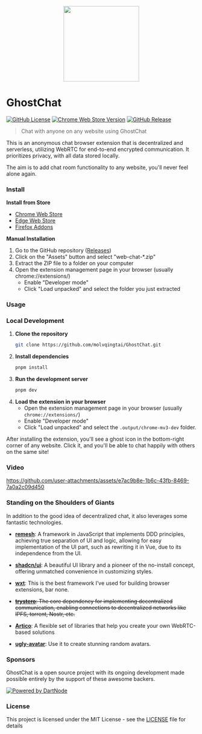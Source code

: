 <p align="center">
  <img src="https://github.com/molvqingtai/GhostChat/blob/master/public/logo.png" width="200px"/>
</p>

# GhostChat

[![GitHub License](https://img.shields.io/github/license/molvqingtai/GhostChat)](https://github.com/molvqingtai/GhostChat/blob/master/LICENSE) [![Chrome Web Store Version](https://img.shields.io/chrome-web-store/v/cpaedhbidlpnbdfegakhiamfpndhjpgf)](https://chromewebstore.google.com/detail/webchat/cpaedhbidlpnbdfegakhiamfpndhjpgf) [![GitHub Release](https://img.shields.io/github/v/release/molvqingtai/GhostChat)](https://github.com/molvqingtai/GhostChat/releases)

> Chat with anyone on any website using GhostChat

This is an anonymous chat browser extension that is decentralized and serverless, utilizing WebRTC for end-to-end encrypted communication. It prioritizes privacy, with all data stored locally.

The aim is to add chat room functionality to any website, you'll never feel alone again.

### Install

**Install from Store**

- [Chrome Web Store](https://chromewebstore.google.com/detail/ghostchat/cpaedhbidlpnbdfegakhiamfpndhjpgf)
- [Edge Web Store](https://microsoftedge.microsoft.com/addons/detail/mmfdplbomjjlgdffecapcpgjmhfhmiob)
- [Firefox Addons](https://addons.mozilla.org/firefox/addon/ghostchat/)

**Manual Installation**

1. Go to the GitHub repository ([Releases](https://github.com/molvqingtai/GhostChat/releases))
2. Click on the "Assets" button and select "web-chat-\*.zip"
3. Extract the ZIP file to a folder on your computer
4. Open the extension management page in your browser (usually chrome://extensions/)
   - Enable "Developer mode"
   - Click "Load unpacked" and select the folder you just extracted

### Usage

### Local Development

1. **Clone the repository**
   ```bash
   git clone https://github.com/molvqingtai/GhostChat.git
   ```
2. **Install dependencies**
   ```bash
   pnpm install
   ```
3. **Run the development server**
   ```bash
   pnpm dev
   ```
4. **Load the extension in your browser**
   - Open the extension management page in your browser (usually `chrome://extensions/`)
   - Enable "Developer mode"
   - Click "Load unpacked" and select the `.output/chrome-mv3-dev` folder.


After installing the extension, you'll see a ghost icon in the bottom-right corner of any website. Click it, and you'll be able to chat happily with others on the same site!

### Video

https://github.com/user-attachments/assets/e7ac9b8e-1b6c-43fb-8469-7a0a2c09d450

### Standing on the Shoulders of Giants

In addition to the good idea of decentralized chat, it also leverages some fantastic technologies.

- **[remesh](https://github.com/remesh-js/remesh)**: A framework in JavaScript that implements DDD principles, achieving true separation of UI and logic, allowing for easy implementation of the UI part, such as rewriting it in Vue, due to its independence from the UI.

- **[shadcn/ui](https://ui.shadcn.com/)**: A beautiful UI library and a pioneer of the no-install concept, offering unmatched convenience in customizing styles.

- **[wxt](https://wxt.dev/)**: This is the best framework I’ve used for building browser extensions, bar none.

- ~~**[trystero](https://github.com/dmotz/trystero)**: The core dependency for implementing decentralized communication, enabling connections to decentralized networks like IPFS, torrent, Nostr, etc.~~
- **[Artico](https://github.com/matallui/artico)**: A flexible set of libraries that help you create your own WebRTC-based solutions

- **[ugly-avatar](https://github.com/txstc55/ugly-avatar)**: Use it to create stunning random avatars.

### Sponsors

GhostChat is a open source project with its ongoing development made possible entirely by the support of these awesome backers. 

[![Powered by DartNode](https://dartnode.com/branding/DN-Open-Source-sm.png)](https://dartnode.com "Powered by DartNode - Free VPS for Open Source")

### License

This project is licensed under the MIT License - see the [LICENSE](https://github.com/molvqingtai/GhostChat/blob/master/LICENSE) file for details

